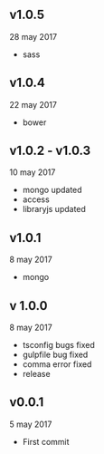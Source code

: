 ## v1.0.5
28 may 2017

* sass

## v1.0.4
22 may 2017

* bower

## v1.0.2 - v1.0.3
10 may 2017

* mongo updated
* access
* libraryjs updated

## v1.0.1
8 may 2017

* mongo

## v 1.0.0
8 may 2017

* tsconfig bugs fixed
* gulpfile bug fixed
* comma error fixed
* release

## v0.0.1
5 may 2017

* First commit